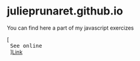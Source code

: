 # julieprunaret.github.io

You can find here a part of my javascript exercizes

[<kbd> <br> See online <br> </kbd>][Link](https://julieprunaret.github.io./)

